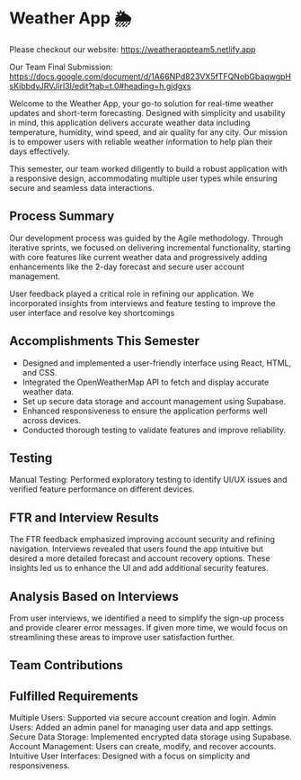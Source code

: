 # Weather App 🌦️
Please checkout our website: https://weatherappteam5.netlify.app

Our Team Final Submission: https://docs.google.com/document/d/1A66NPd823VX5fTFQNobGbaqwgpHsKibbdvJRVJirl3I/edit?tab=t.0#heading=h.gjdgxs 

Welcome to the Weather App, your go-to solution for real-time weather updates and short-term forecasting. Designed with simplicity and usability in mind, this application delivers accurate weather data including temperature, humidity, wind speed, and air quality for any city. Our mission is to empower users with reliable weather information to help plan their days effectively.

This semester, our team worked diligently to build a robust application with a responsive design, accommodating multiple user types while ensuring secure and seamless data interactions.

## Process Summary
Our development process was guided by the Agile methodology. Through iterative sprints, we focused on delivering incremental functionality, starting with core features like current weather data and progressively adding enhancements like the 2-day forecast and secure user account management.

User feedback played a critical role in refining our application. We incorporated insights from interviews and feature testing to improve the user interface and resolve key shortcomings

## Accomplishments This Semester
- Designed and implemented a user-friendly interface using React, HTML, and CSS.
- Integrated the OpenWeatherMap API to fetch and display accurate weather data.
- Set up secure data storage and account management using Supabase.
- Enhanced responsiveness to ensure the application performs well across devices.
- Conducted thorough testing to validate features and improve reliability.

## Testing
Manual Testing: Performed exploratory testing to identify UI/UX issues and verified feature performance on different devices.

## FTR and Interview Results
The FTR feedback emphasized improving account security and refining navigation. Interviews revealed that users found the app intuitive but desired a more detailed forecast and account recovery options. These insights led us to enhance the UI and add additional security features.

## Analysis Based on Interviews
From user interviews, we identified a need to simplify the sign-up process and provide clearer error messages. If given more time, we would focus on streamlining these areas to improve user satisfaction further.

## Team Contributions

## Fulfilled Requirements
Multiple Users: Supported via secure account creation and login.
Admin Users: Added an admin panel for managing user data and app settings.
Secure Data Storage: Implemented encrypted data storage using Supabase.
Account Management: Users can create, modify, and recover accounts.
Intuitive User Interfaces: Designed with a focus on simplicity and responsiveness.
